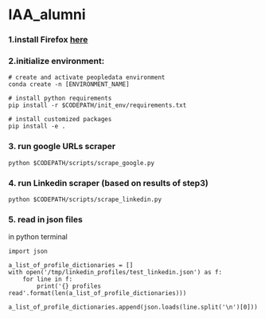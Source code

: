 # IAA_alumni

### 1.install Firefox [here](https://www.mozilla.org/en-US/firefox/new/)

### 2.initialize environment:
```
# create and activate peopledata environment
conda create -n [ENVIRONMENT_NAME]

# install python requirements
pip install -r $CODEPATH/init_env/requirements.txt

# install customized packages
pip install -e .
```


### 3. run google URLs scraper

```
python $CODEPATH/scripts/scrape_google.py
```


### 4. run Linkedin scraper (based on results of step3)
```
python $CODEPATH/scripts/scrape_linkedin.py
```

### 5. read in json files
in python terminal
```
import json

a_list_of_profile_dictionaries = []
with open('/tmp/linkedin_profiles/test_linkedin.json') as f:
    for line in f:
        print('{} profiles read'.format(len(a_list_of_profile_dictionaries)))
        a_list_of_profile_dictionaries.append(json.loads(line.split('\n')[0]))
        
```

